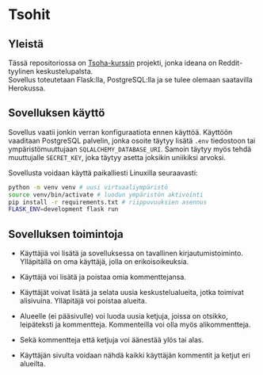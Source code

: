 # Tsohit

## Yleistä

Tässä repositoriossa on [Tsoha-kurssin](https://hy-tsoha.github.io/materiaali/) projekti, jonka ideana on Reddit-tyylinen keskustelupalsta.  
Sovellus toteutetaan Flask:lla, PostgreSQL:lla ja se tulee olemaan saatavilla Herokussa.

## Sovelluksen käyttö

Sovellus vaatii jonkin verran konfiguraatiota ennen käyttöä. Käyttöön vaaditaan PostgreSQL palvelin, jonka osoite täytyy lisätä `.env` tiedostoon tai ympäristömuuttujaan `SQLALCHEMY_DATABASE_URI`. Samoin täytyy myös tehdä muuttujalle `SECRET_KEY`, joka täytyy asetta joksikin uniikiksi arvoksi.

Sovellusta voidaan käyttä paikalliesti Linuxilla seuraavasti:

```bash
python -m venv venv # uusi virtuaaliympäristö
source venv/bin/activate # luodun ympäristön aktivointi
pip install -r requirements.txt # riippuvuuksien asennus
FLASK_ENV=development flask run
```

## Sovelluksen toimintoja

- Käyttäjiä voi lisätä ja sovelluksessa on tavallinen kirjautumistoiminto. Ylläpitällä on oma käyttäjä, jolla on erikoisoikeuksia.

- Käyttäjä voi lisätä ja poistaa omia kommenttejansa.

- Käyttäjät voivat lisätä ja selata uusia keskustelualueita, jotka toimivat alisivuina. Ylläpitäjä voi poistaa alueita.

- Alueelle (ei pääsivulle) voi luoda uusia ketjuja, joissa on otsikko, leipäteksti ja kommentteja. Kommenteilla voi olla myös alikommentteja.

- Sekä kommentteja että ketjuja voi äänestää ylös tai alas.

- Käyttäjän sivulta voidaan nähdä kaikki käyttäjän kommentit ja ketjut eri alueilta.
